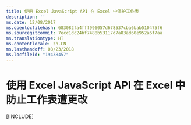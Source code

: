 ```yaml
---
title: 使用 Excel JavaScript API 在 Excel 中保护工作表
description: ''
ms.date: 12/08/2017
ms.openlocfilehash: 683082fa4fff996057d678537cba6bab510475f6
ms.sourcegitcommit: 7ecc1dc24bf7488b53117d7a83ad60e952a6f7aa
ms.translationtype: HT
ms.contentlocale: zh-CN
ms.lasthandoff: 08/23/2018
ms.locfileid: "19438457"
---
```

# <a name="protect-a-worksheet-from-changes-in-excel-using-the-excel-javascript-api"></a>使用 Excel JavaScript API 在 Excel 中防止工作表遭更改

[!INCLUDE[](../includes/excel-tutorial-protect-worksheet.md)]